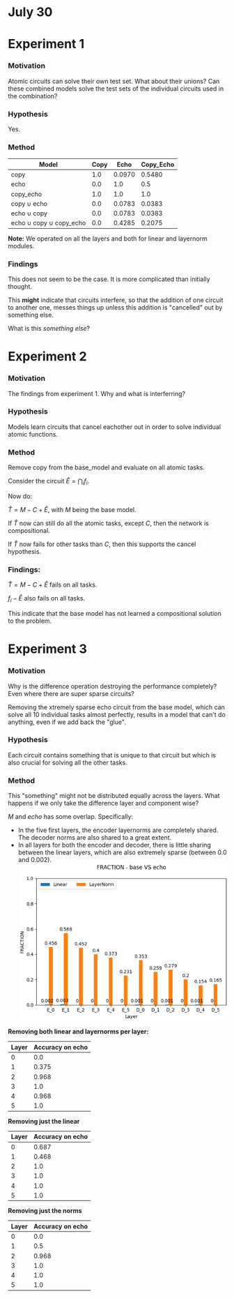 # July 30

# Experiment 1

### Motivation

Atomic circuits can solve their own test set. What about their unions? Can these combined models solve the test sets of the individual circuits used in the combination?

### Hypothesis
Yes.

### Method

| Model | Copy | Echo | Copy_Echo |
|----------|----------|----------| ----------|
| copy | 1.0 |  0.0970 | 0.5480  |
| echo | 0.0 | 1.0 | 0.5 |
| copy_echo | 1.0 | 1.0 |  1.0 |
| copy $\cup$ echo |  0.0 | 0.0783 | 0.0383 |
| echo $\cup$ copy |  0.0 | 0.0783 | 0.0383 |
| echo $\cup$ copy $\cup$ copy_echo| 0.0 | 0.4285 | 0.2075|

**Note:** We operated on all the layers and both for linear and layernorm modules.

### Findings

This does not seem to be the case. It is more complicated than initially thought. 

This **might** indicate that circuits interfere, so that the addition of one circuit to another one, messes things up unless this addition is "cancelled" out by something else. 

What is this _something else_?

# Experiment 2

### Motivation

The findings from experiment 1. Why and what is interferring?

### Hypothesis

Models learn circuits that cancel eachother out in order to solve individual atomic functions.

### Method

Remove copy from the base_model and evaluate on all atomic tasks.

Consider the circuit $\hat{E}=\bigcap_i f_i$.

Now do:

$\hat{T} = M - C + \hat{E}$, with $M$ being the base model.

If $\hat{T}$ now can still do all the atomic tasks, except $C$, then the network is compositional.

If $\hat{T}$ now fails for other tasks than $C$, then this supports the cancel hypothesis. 

### Findings:

$\hat{T} = M - C + \hat{E}$ fails on all tasks.

$f_i - \hat{E}$ also fails on all tasks.

This indicate that the base model has not learned a compositional solution to the problem. 

# Experiment 3

### Motivation

Why is the difference operation destroying the performance completely? Even where there are super sparse circuits?

Removing the xtremely sparse echo circuit from the base model, which can solve all 10 individual tasks almost perfectly, results in a model that can't do anything, even if we add back the "glue".

### Hypothesis

Each circuit contains something that is unique to that circuit but which is also crucial for solving all the other tasks.

### Method

This "something" might not be distributed equally across the layers. What happens if we only take the difference layer and component wise?

$M$ and $echo$ has some overlap. Specifically:
- In the five first layers, the encoder layernorms are completely shared. The decoder norms are also shared to a great extent.
- In all layers for both the encoder and decoder, there is little sharing between the linear layers, which are also extremely sparse (between 0.0 and 0.002).
![base_echo_fraction](./figures/base_VS_echo_fraction.png)


**Removing both linear and layernorms per layer:**

| Layer | Accuracy on echo |
|----------|----------|
| 0 | 0.0 |
| 1 | 0.375 |
| 2 | 0.968 |
| 3 | 1.0 |
| 4 | 0.968 |
| 5 | 1.0 |

**Removing just the linear**

| Layer | Accuracy on echo |
|----------|----------|
| 0 | 0.687 |
| 1 | 0.468 |
| 2 | 1.0 |
| 3 | 1.0 |
| 4 | 1.0 |
| 5 | 1.0 |

**Removing just the norms**

| Layer | Accuracy on echo |
|----------|----------|
| 0 | 0.0 |
| 1 | 0.5 |
| 2 | 0.968 |
| 3 | 1.0 |
| 4 | 1.0 |
| 5 | 1.0 |
